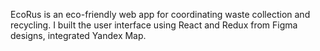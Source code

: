 EcoRus is an eco-friendly web app for coordinating waste collection and recycling. 
I built the user interface using React and Redux from Figma designs, integrated Yandex Map.
